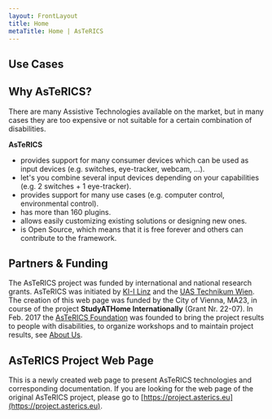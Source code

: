 ```yaml
---
layout: FrontLayout
title: Home
metaTitle: Home | AsTeRICS
---
```


## Use Cases

<Group>
<ShowCase
  link="#"
  title="Accessible Computer Control"
  description="Control your computer by switches, head movements or eyetracking, depending on your capabilities."
  image="/assets/img/harry-shutterstock_213119035.jpg"
/>
<ShowCase left
  link=""
  title="Accessible Environmental Control"
  description="Switch on/off lights or control your TV and stereo."
  image="/assets/img/smart-home-shutterstock_304964420.jpg"
/>
<ShowCase
  link=""
  title="Alternative and Augmentative Communication"
  description="Create your own communication grid and use it on all your devices."
  image="/assets/img/AsTeRICS-Ergo_Grid_en-1-768x592.jpg"
/>
<Youtube nocookie left
  code="JwL_zS3fpnU"
  title="Accessible Gaming &amp; Toys"
  description="Emulate mouse, keyboard or joystick for playing games or remote control toy helicopters or cars."
/>
<Youtube nocookie
  code="3_8TifCj0aU"
  title="Accessible Music"
  description="Generate sounds or play adapted music instruments."
/>
</Group>

## Why AsTeRICS?

There are many Assistive Technologies available on the market, but in many cases they are too expensive or not suitable for a certain combination of disabilities.

**AsTeRICS**

- provides support for many consumer devices which can be used as input devices (e.g. switches, eye-tracker, webcam, ...).
- let's you combine several input devices depending on your capabilities (e.g. 2 switches + 1 eye-tracker).
- provides support for many use cases (e.g. computer control, environmental control).
- has more than 160 plugins.
- allows easily customizing existing solutions or designing new ones.
- is Open Source, which means that it is free forever and others can contribute to the framework.

## Partners & Funding

The AsTeRICS project was funded by international and national research grants. AsTeRICS was initiated by [KI-I Linz](https://www.ki-i.at) and the [UAS Technikum Wien](https://www.technikum-wien.at/). The creation of this web page was funded by the City of Vienna, MA23, in course of the project **StudyATHome Internationally** (Grant Nr. 22-07). In Feb. 2017 the [AsTeRICS Foundation](https://www.asterics-foundation.org) was founded to bring the project results to people with disabilities, to organize workshops and to maintain project results, see [About Us](/get-involved/About-us.md).

<Funding/>

## AsTeRICS Project Web Page

This is a newly created web page to present AsTeRICS technologies and corresponding documentation. If you are looking for the web page of the original AsTeRICS project, please go to [https://project.asterics.eu](https://project.asterics.eu).


